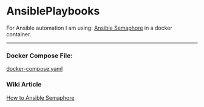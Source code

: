 # AnsiblePlaybooks

For Ansible automation I am using: [Ansible Semaphore](https://www.ansible-semaphore.com/) in a docker container.

---

### Docker Compose File:
[docker-compose.yaml](https://github.com/miovo/AnsiblePlaybooks/blob/main/docker-compose.yaml)

### Wiki Article
[How to Ansible Semaphore](https://cloud.miovo.me/apps/collectives/p/ZbgE3f6ZPibriwx/Wiki/Ansible%20Semaphore?fileId=993)
